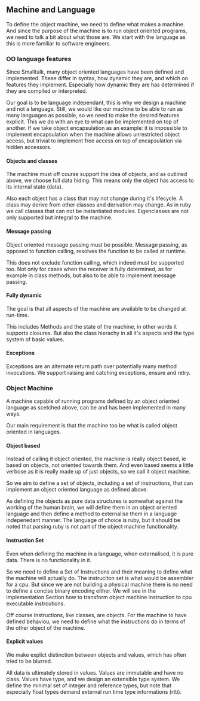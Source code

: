 ## Machine and Language

To define the object machine, we need to define what makes a machine. And since the purpose of the machine is to run object oriented programs, we need to talk a bit about what those are. We start with the language as this is more familiar to software engineers.

### OO language features

Since Smalltalk, many object oriented languages have been defined and implemented. These differ in syntax, how dynamic they are, and which oo features they implement. Especially how dynamic they are has determined if they are compiled or interpreted.

Our goal is to be language independant, this is why we design a machine and not a language. Still, we would like our machine to be able to run as many languages as possible, so we need to make the desired features explicit. This we do with an eye to what can be implemented on top of another. If we take object encapsulation as an example: it is impossible to implement encapsulation when the machine allows unrestricted object access, but trivial to implement free access on top of encapsulation via hidden accessors.

#### Objects and classes

The machine must off course support the idea of objects, and as outlined above, we choose full data hiding. This means only the object has access to its internal state (data).

Also each object has a class that may not change during it's lifecycle. A class may derive from other classes and derivation may change. As in ruby we call classes that can not be instantiated modules. Eigenclasses are not only supported but integral to the machine.

#### Message passing

Object oriented message passing must be possible. Message passing, as opposed to function calling, resolves the function to be called at runtime.

This does not exclude function calling, which indeed must be supported too. Not only for cases when the receiver is fully determined, as for example in class methods, but also to be able to implement message passing.

#### Fully dynamic

The goal is that all aspects of the machine are available to be changed at run-time.

This includes Methods and the state of the machine, in other words it supports closures. But also the class hierachy in all it's aspects and the type system of basic values.

#### Exceptions

Exceptions are an alternate return path over potentially many method invocations. We support raising and catching exceptions, ensure and retry.

### Object Machine

A machine capable of running programs defined by an object oriented language as scetched above, can be and has been implemented in many ways.

Our main requirement is that the machine too be what is called object oriented in languages.

#### Object based

Instead of calling it object oriented, the machine is really object based, ie based on objects, not oriented towards them. And even based seems a little verbose as it is really made up of just objects, so we call it object machine.

So we aim to define a set of objects, including a set of instructions, that can implement an object oriented language as defined above.

As defining the objects as pure data structures is somewhat against the working of the human brain, we will define them in an object oriented language and then define a method to externalise them in a language indepenedant manner. The language of choice is ruby, but it should be noted that parsing ruby is not part of the object machine functionality.

#### Instruction Set

Even when defining the machine in a language, when externalised, it is pure data. There is no functionality in it.

So we need to define a Set of Instructions and their meaning to define what the machine will actually do. The instruciton set is what would be assembler for a cpu. But since we are not building a physical machine there is no need to define a concise binary encoding either. We will see in the implementation Section how to transform object machine instruction to cpu executable instrcutions.

Off course Instructions, like classes, are objects. For the machine to have defined behaviou, we need to define what the instructions do in terms of the other object of the machine.

#### Explicit values

We make explict distinction between objects and values, which has often tried to be blurred.

All data is ultimately stored in values. Values are immutable and have no class. Values have type, and we design an extensible type system. We define the minimal set of integer and reference types, but note that especially float types demand external run time type informations (rtti).
